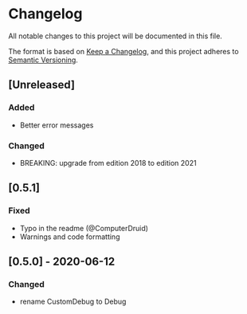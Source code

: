 # Changelog
All notable changes to this project will be documented in this file.

The format is based on [Keep a Changelog](https://keepachangelog.com/en/1.0.0/),
and this project adheres to [Semantic Versioning](https://semver.org/spec/v2.0.0.html).

## [Unreleased]

### Added
- Better error messages

### Changed
- BREAKING: upgrade from edition 2018 to edition 2021

## [0.5.1]

### Fixed
- Typo in the readme (@ComputerDruid)
- Warnings and code formatting

## [0.5.0] - 2020-06-12

### Changed
- rename CustomDebug to Debug
